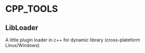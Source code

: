# CPP_TOOLS
## LibLoader
A little plugin loader in c++ for dynamic library (cross-plateform Linux/Windows)